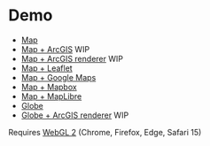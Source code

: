 # Demo

* [Map](https://demo.weatherlayers.com/map.html)
* [Map + ArcGIS](https://demo.weatherlayers.com/map-arcgis.html) WIP
* [Map + ArcGIS renderer](https://demo.weatherlayers.com/map-arcgis-renderer.html) WIP
* [Map + Leaflet](https://demo.weatherlayers.com/map-leaflet.html)
* [Map + Google Maps](https://demo.weatherlayers.com/map-google-maps.html)
* [Map + Mapbox](https://demo.weatherlayers.com/map-mapbox.html)
* [Map + MapLibre](https://demo.weatherlayers.com/map-maplibre.html)
* [Globe](https://demo.weatherlayers.com/globe.html)
* [Globe + ArcGIS renderer](https://demo.weatherlayers.com/globe-arcgis-renderer.html) WIP

Requires [WebGL 2](https://caniuse.com/webgl2) \(Chrome, Firefox, Edge, Safari 15\)

